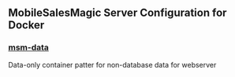 ## MobileSalesMagic Server Configuration for Docker

### [msm-data](!msm-data)
Data-only container patter for non-database data for webserver

